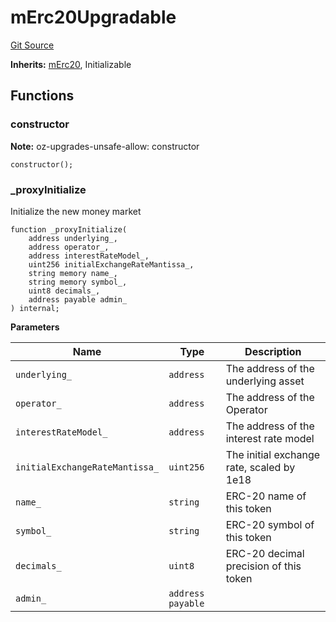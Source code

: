 # mErc20Upgradable
[Git Source](https://github.com/malda-protocol/malda-lending/blob/076616677457911e7c8925ff7d5fe2dec2ca1497/src\mToken\mErc20Upgradable.sol)

**Inherits:**
[mErc20](/src\mToken\mErc20.sol\abstract.mErc20.md), Initializable


## Functions
### constructor

**Note:**
oz-upgrades-unsafe-allow: constructor


```solidity
constructor();
```

### _proxyInitialize

Initialize the new money market


```solidity
function _proxyInitialize(
    address underlying_,
    address operator_,
    address interestRateModel_,
    uint256 initialExchangeRateMantissa_,
    string memory name_,
    string memory symbol_,
    uint8 decimals_,
    address payable admin_
) internal;
```
**Parameters**

|Name|Type|Description|
|----|----|-----------|
|`underlying_`|`address`|The address of the underlying asset|
|`operator_`|`address`|The address of the Operator|
|`interestRateModel_`|`address`|The address of the interest rate model|
|`initialExchangeRateMantissa_`|`uint256`|The initial exchange rate, scaled by 1e18|
|`name_`|`string`|ERC-20 name of this token|
|`symbol_`|`string`|ERC-20 symbol of this token|
|`decimals_`|`uint8`|ERC-20 decimal precision of this token|
|`admin_`|`address payable`||


